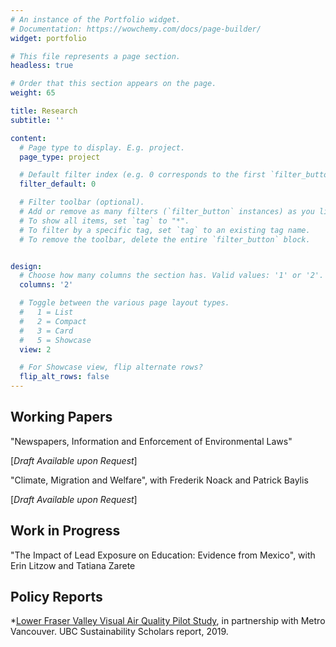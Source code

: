 ```yaml
---
# An instance of the Portfolio widget.
# Documentation: https://wowchemy.com/docs/page-builder/
widget: portfolio

# This file represents a page section.
headless: true

# Order that this section appears on the page.
weight: 65

title: Research
subtitle: ''

content:
  # Page type to display. E.g. project.
  page_type: project

  # Default filter index (e.g. 0 corresponds to the first `filter_button` instance below).
  filter_default: 0

  # Filter toolbar (optional).
  # Add or remove as many filters (`filter_button` instances) as you like.
  # To show all items, set `tag` to "*".
  # To filter by a specific tag, set `tag` to an existing tag name.
  # To remove the toolbar, delete the entire `filter_button` block.


design:
  # Choose how many columns the section has. Valid values: '1' or '2'.
  columns: '2'

  # Toggle between the various page layout types.
  #   1 = List
  #   2 = Compact
  #   3 = Card
  #   5 = Showcase
  view: 2

  # For Showcase view, flip alternate rows?
  flip_alt_rows: false
---
```


## Working Papers

"Newspapers, Information and Enforcement of Environmental Laws"

[*Draft Available upon Request*]

"Climate, Migration and Welfare", with Frederik Noack and Patrick Baylis

[*Draft Available upon Request*]

## Work in Progress

"The Impact of Lead Exposure on Education: Evidence from Mexico", with Erin Litzow and Tatiana Zarete

## Policy Reports

*[Lower Fraser Valley Visual Air Quality Pilot Study](https://sustain.ubc.ca/about/resources/lower-fraser-valley-visual-air-quality-pilot-study?fbclid=IwAR3hXPyvF1DXFtY_Cmu3CMDH6D8bM-mR2BnhRii9CjWEgnzU_8sET8K6ad4), in partnership with Metro Vancouver. UBC Sustainability Scholars report, 2019.